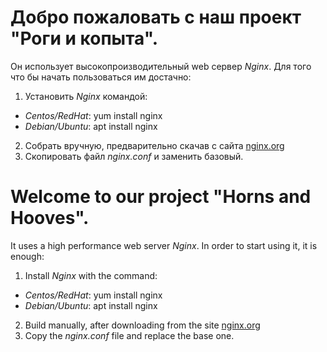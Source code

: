 # Добро пожаловать с наш  проект "Роги и копыта".

Он использует высокопроизводительный web сервер *Nginx*.
Для того что бы начать пользоваться им достачно:
1. Установить *Nginx* командой:
 * *Centos/RedHat*: yum install nginx
 * *Debian/Ubuntu*: apt install nginx
2. Собрать вручную, предварительно скачав с сайта [nginx.org](http://hg.nginx.org/nginx.org)
3. Скопировать файл *nginx.conf* и заменить базовый.

# Welcome to our project "Horns and Hooves".
It uses a high performance web server *Nginx*.
In order to start using it, it is enough:
1. Install *Nginx* with the command:
  * *Centos/RedHat*: yum install nginx
  * *Debian/Ubuntu*: apt install nginx
2. Build manually, after downloading from the site [nginx.org](http://hg.nginx.org/nginx.org)
3. Copy the *nginx.conf* file and replace the base one.